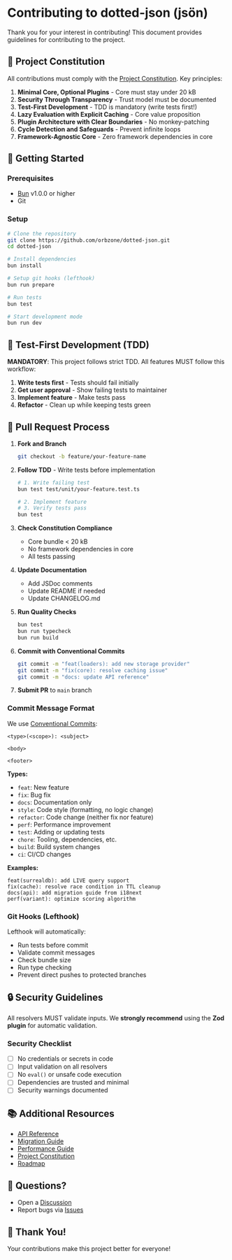 # Contributing to dotted-json (jsön)

Thank you for your interest in contributing! This document provides guidelines for
contributing to the project.

## 📜 Project Constitution

All contributions must comply with the [Project Constitution](.specify/memory/constitution.md).
Key principles:

1. **Minimal Core, Optional Plugins** - Core must stay under 20 kB
2. **Security Through Transparency** - Trust model must be documented
3. **Test-First Development** - TDD is mandatory (write tests first!)
4. **Lazy Evaluation with Explicit Caching** - Core value proposition
5. **Plugin Architecture with Clear Boundaries** - No monkey-patching
6. **Cycle Detection and Safeguards** - Prevent infinite loops
7. **Framework-Agnostic Core** - Zero framework dependencies in core

## 🚀 Getting Started

### Prerequisites

- [Bun](https://bun.sh) v1.0.0 or higher
- Git

### Setup

```bash
# Clone the repository
git clone https://github.com/orbzone/dotted-json.git
cd dotted-json

# Install dependencies
bun install

# Setup git hooks (lefthook)
bun run prepare

# Run tests
bun test

# Start development mode
bun run dev
```

## 🧪 Test-First Development (TDD)

**MANDATORY**: This project follows strict TDD. All features MUST follow this workflow:

1. **Write tests first** - Tests should fail initially
2. **Get user approval** - Show failing tests to maintainer
3. **Implement feature** - Make tests pass
4. **Refactor** - Clean up while keeping tests green

## 📝 Pull Request Process

1. **Fork and Branch**
   ```bash
   git checkout -b feature/your-feature-name
   ```

2. **Follow TDD** - Write tests before implementation
   ```bash
   # 1. Write failing test
   bun test test/unit/your-feature.test.ts

   # 2. Implement feature
   # 3. Verify tests pass
   bun test
   ```

3. **Check Constitution Compliance**
   - Core bundle < 20 kB
   - No framework dependencies in core
   - All tests passing

4. **Update Documentation**
   - Add JSDoc comments
   - Update README if needed
   - Update CHANGELOG.md

5. **Run Quality Checks**
   ```bash
   bun test
   bun run typecheck
   bun run build
   ```

6. **Commit with Conventional Commits**
   ```bash
   git commit -m "feat(loaders): add new storage provider"
   git commit -m "fix(core): resolve caching issue"
   git commit -m "docs: update API reference"
   ```

7. **Submit PR** to `main` branch

### Commit Message Format

We use [Conventional Commits](https://www.conventionalcommits.org/):

```
<type>(<scope>): <subject>

<body>

<footer>
```

**Types:**
- `feat`: New feature
- `fix`: Bug fix
- `docs`: Documentation only
- `style`: Code style (formatting, no logic change)
- `refactor`: Code change (neither fix nor feature)
- `perf`: Performance improvement
- `test`: Adding or updating tests
- `chore`: Tooling, dependencies, etc.
- `build`: Build system changes
- `ci`: CI/CD changes

**Examples:**
```
feat(surrealdb): add LIVE query support
fix(cache): resolve race condition in TTL cleanup
docs(api): add migration guide from i18next
perf(variant): optimize scoring algorithm
```

### Git Hooks (Lefthook)

Lefthook will automatically:
- Run tests before commit
- Validate commit messages
- Check bundle size
- Run type checking
- Prevent direct pushes to protected branches

## 🔒 Security Guidelines

All resolvers MUST validate inputs. We **strongly recommend** using the **Zod plugin** for automatic validation.

### Security Checklist

- [ ] No credentials or secrets in code
- [ ] Input validation on all resolvers
- [ ] No `eval()` or unsafe code execution
- [ ] Dependencies are trusted and minimal
- [ ] Security warnings documented

## 📚 Additional Resources

- [API Reference](docs/API.md)
- [Migration Guide](docs/migration.md)
- [Performance Guide](docs/performance.md)
- [Project Constitution](.specify/memory/constitution.md)
- [Roadmap](ROADMAP.md)

## 💬 Questions?

- Open a [Discussion](https://github.com/orbzone/dotted-json/discussions)
- Report bugs via [Issues](https://github.com/orbzone/dotted-json/issues)

## 🙏 Thank You!

Your contributions make this project better for everyone!
